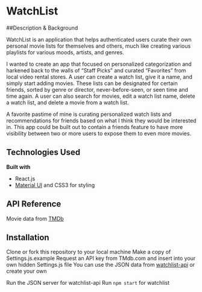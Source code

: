 # WatchList

##Description & Background

WatchList is an application that helps authenticated users curate their own personal movie lists for themselves and others, much like creating various playlists for various moods, artists, and genres. 

I wanted to create an app that focused on personalized categorization and harkened back to the walls of “Staff Picks” and curated “Favorites” from local video rental stores. A user can create a watch list, give it a name, and simply start adding movies. These lists can be designated for certain friends, sorted by genre or director, never-before-seen, or seen time and time again. A user can also search for movies, edit a watch list name, delete a watch list, and delete a movie from a watch list.

A favorite pastime of mine is curating personalized watch lists and recommendations for friends based on what I think they would be interested in. This app could be built out to contain a friends feature to have more visibility between two or more users to expose them to even more movies. 

## Technologies Used

<b>Built with</b>
- React.js
- [Material UI](https://material-ui.com/) and CSS3 for styling

## API Reference

Movie data from [TMDb](https://www.themoviedb.org/?language=en-US)

## Installation

Clone or fork this repository to your local machine
Make a copy of Settings.js.example
Request an API key from TMdb.com and insert into your own hidden Settings.js file
You can use the JSON data from [watchlist-api](https://github.com/emilycentko/watchlist-api) or create your own

Run the JSON server for watchlist-api
Run ```npm start``` for watchlist 

